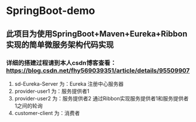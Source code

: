 # SpringBoot-demo

## 此项目为使用SpringBoot+Maven+Eureka+Ribbon实现的简单微服务架构代码实现

### 详细的搭建过程请到本人csdn博客查看：https://blog.csdn.net/fhy569039351/article/details/95509907

1. sd-Eureka-Server  为：Eureka 注册中心服务器
2. provider-user1    为：服务提供者1
3. provider-user2    为：服务提供者2   通过Ribbon实现服务提供者1和服务提供者1之间的轮询
4. customer-client   为：消费者
